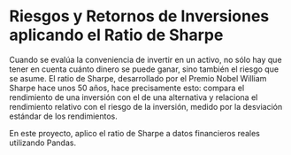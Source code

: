 # Riesgos y Retornos de Inversiones aplicando el Ratio de Sharpe

Cuando se evalúa la conveniencia de invertir en un activo, no sólo hay que tener en cuenta cuánto dinero se puede ganar, sino también el riesgo que se asume. El ratio de Sharpe, desarrollado por el Premio Nobel William Sharpe hace unos 50 años, hace precisamente esto: compara el rendimiento de una inversión con el de una alternativa y relaciona el rendimiento relativo con el riesgo de la inversión, medido por la desviación estándar de los rendimientos.

En este proyecto, aplico el ratio de Sharpe a datos financieros reales utilizando Pandas.
